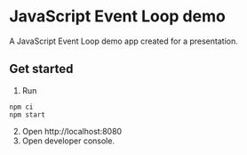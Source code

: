 # JavaScript Event Loop demo

A JavaScript Event Loop demo app created for a presentation.

## Get started

1. Run
```
npm ci
npm start
```

2. Open http://localhost:8080
3. Open developer console.
